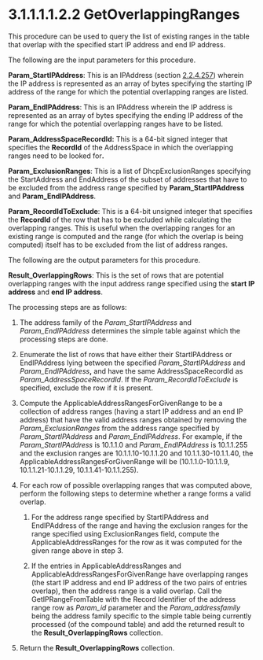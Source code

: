 <html dir="LTR" xmlns:mshelp="http://msdn.microsoft.com/mshelp" xmlns:ddue="http://ddue.schemas.microsoft.com/authoring/2003/5" xmlns:xlink="http://www.w3.org/1999/xlink" xmlns:tool="http://www.microsoft.com/tooltip">
 <body>
 <div id="header">
 <h1 class="heading">3.1.1.1.1.2.2 GetOverlappingRanges</h1>
 </div>
 <div id="mainSection">
 <div id="mainBody">
 <div id="allHistory" class="saveHistory"></div>
 <div id="sectionSection0" class="section" name="collapseableSection">
 

<p>This procedure can be used to query the list of existing
ranges in the table that overlap with the specified start IP address and end IP
address. </p>

<p>The following are the input parameters for this procedure.</p>

<p><b>Param_StartIPAddress</b>: This is an IPAddress (section <a href="364a63ef-be28-498d-a67d-ed3df88b545a.md">2.2.4.257</a>) wherein the IP
address is represented as an array of bytes specifying the starting IP address
of the range for which the potential overlapping ranges are listed.</p>

<p><b>Param_EndIPAddress</b>: This is an IPAddress
wherein the IP address is represented as an array of bytes specifying the
ending IP address of the range for which the potential overlapping ranges have
to be listed.</p>

<p><b>Param_AddressSpaceRecordId:</b> This is a 64-bit
signed integer that specifies the <b>RecordId</b> of the AddressSpace in which
the overlapping ranges need to be looked for<b>.</b></p>

<p><b>Param_ExclusionRanges</b>: This is a list of
DhcpExclusionRanges specifying the StartAddress and EndAddress of the subset of
addresses that have to be excluded from the address range specified by <b>Param_StartIPAddress</b>
and <b>Param_EndIPAddress</b>.</p>

<p><b>Param_RecordIdToExclude</b>: This is a 64-bit
unsigned integer that specifies the <b>RecordId</b> of the row that has to be
excluded while calculating the overlapping ranges. This is useful when the
overlapping ranges for an existing range is computed and the range (for which
the overlap is being computed) itself has to be excluded from the list of
address ranges.</p>

<p>The following are the output parameters for this procedure.</p>

<p><b>Result_OverlappingRows</b>: This is the set of rows that
are potential overlapping ranges with the input address range specified using the
<b>start IP address</b> and <b>end IP address</b>.</p>

<p>The processing steps are as follows:</p>

<ol><li><p><span> </span>The address
family of the <i>Param_StartIPAddress</i> and <i>Param_EndIPAddress</i>
determines the simple table against which the processing steps are done.</p>

</li><li><p><span> </span>Enumerate the
list of rows that have either their StartIPAddress or EndIPAddress lying
between the specified <i>Param_StartIPAddress</i> and <i>Param_EndIPAddress</i><b>,</b>
and have the same AddressSpaceRecordId as <i>Param_AddressSpaceRecordId</i>. If
the <i>Param_RecordIdToExclude</i> is specified, exclude the row if it is
present.</p>

</li><li><p><span> </span>Compute the
ApplicableAddressRangesForGivenRange to be a collection of address ranges
(having a start IP address and an end IP address) that have the valid address
ranges obtained by removing the <i>Param_ExclusionRanges</i> from the address
range specified by <i>Param_StartIPAddress</i> and <i>Param_EndIPAddress</i>.
For example, if the <i>Param_StartIPAddress</i> is 10.1.1.0 and <i>Param_EndIPAddress</i>
is 10.1.1.255 and the exclusion ranges are 10.1.1.10-10.1.1.20 and
10.1.1.30-10.1.1.40, the ApplicableAddressRangesForGivenRange will be
(10.1.1.0-10.1.1.9, 10.1.1.21-10.1.1.29, 10.1.1.41-10.1.1.255). </p>

</li><li><p><span> </span>For each row of
possible overlapping ranges that was computed above, perform the following
steps to determine whether a range forms a valid overlap.</p>

<ol><li><p><span> 
</span>For the address range specified by StartIPAddress and EndIPAddress of
the range and having the exclusion ranges for the range specified using
ExclusionRanges field, compute the ApplicableAddressRanges for the row as it
was computed for the given range above in step 3. </p>

</li><li><p><span> 
</span>If the entries in ApplicableAddressRanges and
ApplicableAddressRangesForGivenRange have overlapping ranges (the start IP
address and end IP address of the two pairs of entries overlap), then the
address range is a valid overlap. Call the GetIPRangeFromTable with the Record
Identifier of the address range row as <i>Param_id</i> parameter and the <i>Param_addressfamily</i>
being the address family specific to the simple table being currently processed
(of the compound table) and add the returned result to the <b>Result_OverlappingRows</b>
collection.</p>

</li></ol></li><li><p><span> </span>Return the <b>Result_OverlappingRows</b>
collection.</p>

</li></ol>
 </div>
 </div>
 </div>
 </body>
</html>